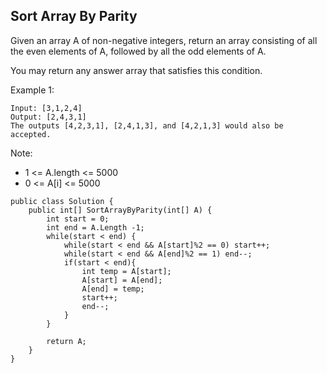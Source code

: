 ## Sort Array By Parity

Given an array A of non-negative integers, return an array consisting of all the even elements of A, followed by all the odd elements of A.

You may return any answer array that satisfies this condition.

 

Example 1:
```
Input: [3,1,2,4]
Output: [2,4,3,1]
The outputs [4,2,3,1], [2,4,1,3], and [4,2,1,3] would also be accepted.
 ```

Note:

* 1 <= A.length <= 5000
* 0 <= A[i] <= 5000

```
public class Solution {
    public int[] SortArrayByParity(int[] A) {
        int start = 0;
        int end = A.Length -1;
        while(start < end) {
            while(start < end && A[start]%2 == 0) start++;
            while(start < end && A[end]%2 == 1) end--;
            if(start < end){
                int temp = A[start];
                A[start] = A[end];
                A[end] = temp;
                start++;
                end--;
            }
        }
        
        return A;
    }
}
```
